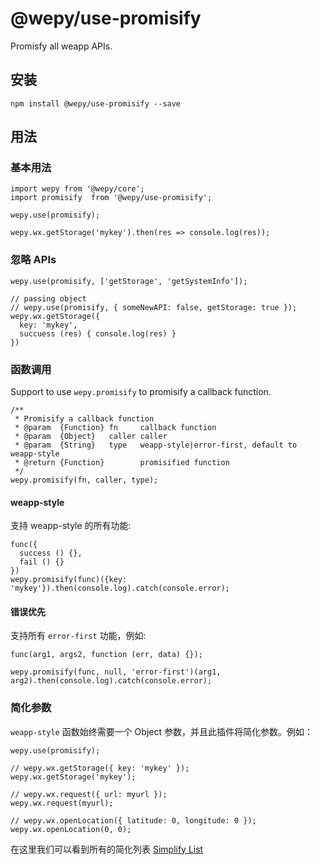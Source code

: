 # @wepy/use-promisify

Promisfy all weapp APIs.

## 安装

```
npm install @wepy/use-promisify --save
```

## 用法


### 基本用法

```
import wepy from '@wepy/core';
import promisify  from '@wepy/use-promisify';

wepy.use(promisify);

wepy.wx.getStorage('mykey').then(res => console.log(res));
```

### 忽略 APIs

```
wepy.use(promisify, ['getStorage', 'getSystemInfo']);

// passing object
// wepy.use(promisify, { someNewAPI: false, getStorage: true });
wepy.wx.getStorage({
  key: 'mykey',
  succuess (res) { console.log(res) }
})
```

### 函数调用

Support to use `wepy.promisify` to promisify a callback function.

```
/**
 * Promisify a callback function
 * @param  {Function} fn     callback function
 * @param  {Object}   caller caller
 * @param  {String}   type   weapp-style|error-first, default to weapp-style
 * @return {Function}        promisified function
 */
wepy.promisify(fn, caller, type);
```

#### weapp-style

支持  weapp-style 的所有功能:

```
func({
  success () {},
  fail () {}
})
wepy.promisify(func)({key: 'mykey'}).then(console.log).catch(console.error);
```

#### 错误优先

支持所有 `error-first` 功能，例如:

```
func(arg1, args2, function (err, data) {});

wepy.promisify(func, null, 'error-first')(arg1, arg2).then(console.log).catch(console.error);
```


### 简化参数

`weapp-style` 函数始终需要一个 Object 参数，并且此插件将简化参数。例如：

```
wepy.use(promisify);

// wepy.wx.getStorage({ key: 'mykey' });
wepy.wx.getStorage('mykey');

// wepy.wx.request({ url: myurl });
wepy.wx.request(myurl);

// wepy.wx.openLocation({ latitude: 0, longitude: 0 });
wepy.wx.openLocation(0, 0);
```

在这里我们可以看到所有的简化列表 [Simplify List](https://github.com/Tencent/wepy/blob/2.0.x/packages/use-promisify/index.js#L86-L152) 